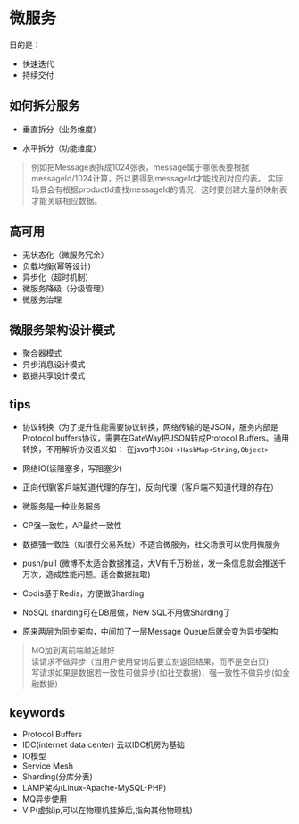 # 微服务

目的是：
+ 快速迭代
+ 持续交付


## 如何拆分服务

+ 垂直拆分（业务维度）



+ 水平拆分（功能维度）

>例如把Message表拆成1024张表，message属于哪张表要根据messageId/1024计算，所以要得到messageId才能找到对应的表。
>实际场景会有根据productId查找messageId的情况，这时要创建大量的映射表才能关联相应数据。


## 高可用

+ 无状态化（微服务冗余）
+ 负载均衡(幂等设计)
+ 异步化（超时机制）
+ 微服务降级（分级管理）
+ 微服务治理

## 微服务架构设计模式

+ 聚合器模式
+ 异步消息设计模式
+ 数据共享设计模式

## tips

+ 协议转换（为了提升性能需要协议转换，网络传输的是JSON，服务内部是Protocol buffers协议，需要在GateWay把JSON转成Protocol Buffers。通用转换，不用解析协议语义如：
在java中`JSON->HashMap<String,Object>`

+ 网络IO(读阻塞多，写阻塞少)

+ 正向代理(客戶端知道代理的存在)，反向代理（客戶端不知道代理的存在）

+ 微服务是一种业务服务

+ CP强一致性，AP最终一致性

+ 数据强一致性（如银行交易系统）不适合微服务，社交场景可以使用微服务

+ push/pull (微博不太适合数据推送，大V有千万粉丝，发一条信息就会推送千万次，造成性能问题。适合数据拉取)

+ Codis基于Redis，方便做Sharding

+ NoSQL sharding可在DB层做，New SQL不用做Sharding了

+ 原来两层为同步架构，中间加了一层Message Queue后就会变为异步架构

>MQ加到离前端越近越好  
>读请求不做异步（当用户使用查询后要立刻返回结果，而不是空白页)  
>写请求如果是数据若一致性可做异步(如社交数据)，强一致性不做异步(如金融数据)

## keywords

+ Protocol Buffers
+ IDC(internet data center) 云以IDC机房为基础
+ IO模型
+ Service Mesh
+ Sharding(分库分表)
+ LAMP架构(Linux-Apache-MySQL-PHP)
+ MQ异步使用
+ VIP(虚拟ip,可以在物理机挂掉后,指向其他物理机)